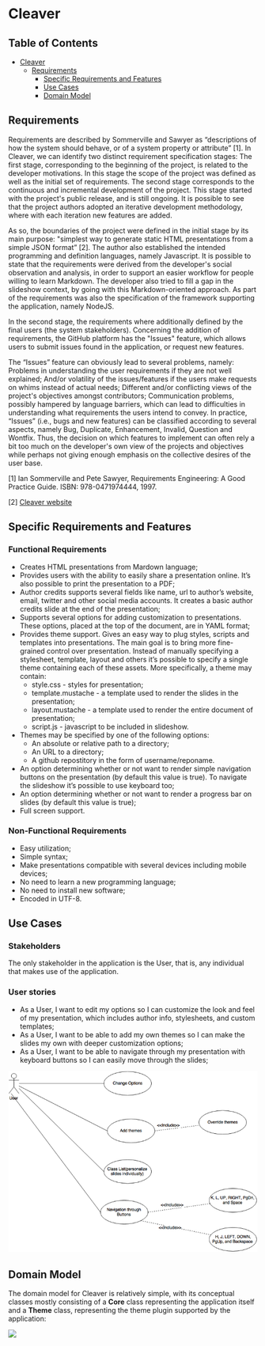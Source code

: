 # Cleaver

## Table of Contents
* [Cleaver](#cleaver)
    * [Requirements](#introreq)
        * [Specific Requirements and Features](#specreqandfeat)
        * [Use Cases](#usecases)
        * [Domain Model](#domainmodel)

<div id='introreq'>

## Requirements
Requirements are described by Sommerville and Sawyer as “descriptions of how the system should behave, or of a system property or attribute” [1]. In Cleaver, we can identify two distinct requirement specification stages: The first stage, corresponding to the beginning of the project, is related to the developer motivations. In this stage the scope of the project was defined as well as the initial set of requirements. The second stage corresponds to the continuous and incremental development of the project. This stage started with the project's public release, and is still ongoing. It is possible to see that the project authors adopted an iterative development methodology, where with each iteration new features are added.

As so, the boundaries of the project were defined in the initial stage by its main purpose: "simplest way to generate static HTML presentations from a simple JSON format” [2]. The author also established the intended programming and definition languages, namely Javascript. It is possible to state that the requirements were derived from the developer's social observation and analysis, in order to support an easier workflow for people willing to learn Markdown. The developer also tried to fill a gap in the slideshow context, by going with this Markdown-oriented approach. As part of the requirements was also the specification of the framework supporting the application, namely NodeJS. 

In the second stage, the requirements where additionally defined by the final users (the system stakeholders). Concerning the addition of requirements, the GitHub platform has the "Issues" feature, which allows users to submit issues found in the application, or request new features.

The “Issues” feature can obviously lead to several problems, namely: Problems in understanding the user requirements if they are not well explained; And/or volatility of the issues/features if the users make requests on whims instead of actual needs; Different and/or conflicting views of the project's objectives amongst contributors; Communication problems, possibly hampered by language barriers,  which can lead to difficulties in understanding what requirements the users intend to convey. In practice, “Issues” (i.e., bugs and new features) can be classified according to several aspects, namely Bug, Duplicate, Enhancement, Invalid, Question and Wontfix. Thus, the decision on which features to implement can often rely a bit too much on the developer's own view of the projects and objectives while perhaps not giving enough emphasis on the collective desires of the user base.

[1] Ian Sommerville and Pete Sawyer, Requirements Engineering: A Good Practice Guide. ISBN: 978-0471974444, 1997.
 
[2] [Cleaver website](https://github.com/jdan/cleaver)


<div id='specreqandfeat'>

## Specific Requirements and Features

### Functional Requirements
* Creates HTML presentations from Mardown language;
* Provides users with the ability to easily share a presentation online. It’s also possible to print the presentation to a PDF;
* Author credits supports several fields like name, url to author’s website, email, twitter and other social media accounts. It creates a basic author credits slide at the end of the presentation;
* Supports several options for adding customization to presentations. These options, placed at the top of the document, are in YAML format;
* Provides theme support. Gives an easy way to plug styles, scripts and templates into presentations. The main goal is to bring more fine-grained control over presentation. Instead of manually specifying a stylesheet, template, layout and others it’s possible to specify a single theme containing each of these assets. More specifically, a theme may contain:
   * style.css - styles for presentation;
   * template.mustache - a template used to render the slides in the presentation;
   * layout.mustache - a template used to render the entire document of presentation;
   * script.js - javascript to be included in slideshow.
* Themes may be specified by one of the following options:
   * An absolute or relative path to a directory;
   * An URL to a directory;
   * A github repostitory in the form of username/reponame.
* An option determining whether or not want to render simple navigation buttons on the presentation (by default this value is true). To navigate the slideshow it’s possible to use keyboard too;
* An option determining whether or not want to render a progress bar on slides (by default this value is true);
* Full screen support.

### Non-Functional Requirements
* Easy utilization;
* Simple syntax;
* Make presentations compatible with several devices including mobile devices;
* No need to learn a new programming language;
* No need to install new software;
* Encoded in UTF-8.

<div id='usecases'>

## Use Cases

### Stakeholders

The only stakeholder in the application is the User, that is, any individual that makes use of the application.

### User stories

* As a User, I want to edit my options so I can customize the look and feel of my presentation, which includes author info, stylesheets, and custom templates;
* As a User, I want to be able to add my own themes so I can make the slides my own with deeper customization options;
* As a User, I want to be able to navigate through my presentation with keyboard buttons so I can easily move through the slides;

<img src="./images/use_case_diagram.png"/>

<div id='domainmodel'>

## Domain Model

The domain model for Cleaver is relatively simple, with its conceptual classes mostly consisting of a **Core** class representing the application itself and a **Theme** class, representing the theme plugin supported by the application:

<img src="./images/domainmodel.png" />